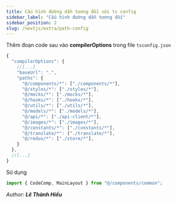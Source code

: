 ```yaml
---
title: Cấu hình đường dẫn tương đối với ts config
sidebar_label: "Cấu hình đường dẫn tương đối"
sidebar_position: 2
slug: /nextjs/extra/path-config
---
```


Thêm đoạn code sau vào **compilerOptions** trong file `tsconfig.json`

```ts
{
  "compilerOptions": {
    //[...]
    "baseUrl": ".",
    "paths": {
      "@/components/*": ["./components/*"],
      "@/styles/*": ["./styles/*"],
      "@/mocks/*": ["./mocks/*"],
      "@/hooks/*": ["./hooks/*"],
      "@/utils/*": ["./utils/*"],
      "@/models/*": ["./models/*"],
      "@/api/*": ["./api-client/*"],
      "@/images/*": ["./images/*"],
      "@/constants/*": ["./constants/*"],
      "@/translate/*": ["./translate/*"],
      "@/redux/*": ["./store/*"],
    }
  },
  //[...]
}
```

Sử dụng

```ts
import { CodeComp, MainLayout } from "@/components/common";
```

<div class="text-right">

_Author: **Lê Thành Hiếu**_

</div>

